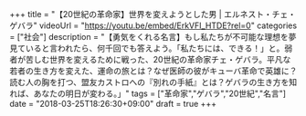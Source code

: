 +++
title =  "【20世紀の革命家】世界を変えようとした男 | エルネスト・チェ・ゲバラ"
videoUrl = "https://youtu.be/embed/ErkVFI_HTDE?rel=0"
categories = ["社会"]
description = "【勇気をくれる名言】もし私たちが不可能な理想を夢見ていると言われたら、何千回でも答えよう。「私たちには、できる！」と。弱者が苦しむ世界を変えるために戦った、20世紀の革命家チェ・ゲバラ。平凡な若者の生き方を変えた、運命の旅とは？なぜ医師の彼がキューバ革命で英雄に？読む人の胸を打つ、盟友カストロへの『別れの手紙』とは？ゲバラの生き方を知れば、あなたの明日が変わる。」"
tags = ["革命家","ゲバラ","20世紀","名言"]
date = "2018-03-25T18:26:30+09:00"
draft = true
+++
